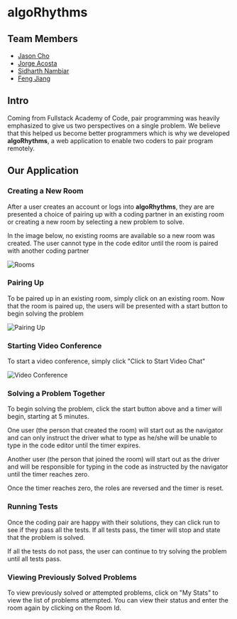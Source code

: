 # algoRhythms

## Team Members

* [Jason Cho](https://github.com/cho-jason)
* [Jorge Acosta](https://github.com/JorgeAcostaDLP)
* [Sidharth Nambiar](https://github.com/SidharthNambiar)
* [Feng Jiang](https://github.com/fjiang91)

## Intro

Coming from Fullstack Academy of Code, pair programming was heavily emphasized to give us two perspectives on a single problem. We believe that this helped us become better programmers which is why we developed **algoRhythms**, a web application to enable two coders to pair program remotely.

## Our Application

### Creating a New Room

After a user creates an account or logs into **algoRhythms**, they are are presented a choice of pairing up with a coding partner in an existing room or creating a new room by selecting a new problem to solve.

In the image below, no existing rooms are available so a new room was created. The user cannot type in the code editor until the room is paired with another coding partner

![Rooms](https://firebasestorage.googleapis.com/v0/b/algorhythms1904.appspot.com/o/ReadMe%20Images%2Frooms.gif?alt=media&token=1a7421b9-ced6-48a0-8457-5d1a4bb1f697)

### Pairing Up

To be paired up in an existing room, simply click on an existing room. Now that the room is paired up, the users will be presented with a start button to begin solving the problem

![Pairing Up](https://firebasestorage.googleapis.com/v0/b/algorhythms1904.appspot.com/o/ReadMe%20Images%2Fpairing.gif?alt=media&token=ac1f7e08-3858-4278-ab0e-15366ddc84f5)

### Starting Video Conference

To start a video conference, simply click "Click to Start Video Chat"

![Video Conference](https://firebasestorage.googleapis.com/v0/b/algorhythms1904.appspot.com/o/ReadMe%20Images%2Fvideo.gif?alt=media&token=0b6d16c0-2094-426a-a03d-8b660fed53a6)

### Solving a Problem Together

To begin solving the problem, click the start button above and a timer will begin, starting at 5 minutes.

One user (the person that created the room) will start out as the navigator and can only instruct the driver what to type as he/she will be unable to type in the code editor until the timer expires.

Another user (the person that joined the room) will start out as the driver and will be responsible for typing in the code as instructed by the navigator until the timer reaches zero.

Once the timer reaches zero, the roles are reversed and the timer is reset.

### Running Tests

Once the coding pair are happy with their solutions, they can click run to see if they pass all the tests. If all tests pass, the timer will stop and state that the problem is solved.

If all the tests do not pass, the user can continue to try solving the problem until all tests pass.

### Viewing Previously Solved Problems

To view previously solved or attempted problems, click on "My Stats" to view the list of problems attempted. You can view their status and enter the room again by clicking on the Room Id.
